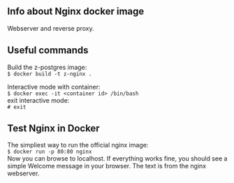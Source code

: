 ## Info about Nginx docker image
Webserver and reverse proxy.

## Useful commands
Build the z-postgres image:  
    `$ docker build -t z-nginx . `  

Interactive mode with container:  
    `$ docker exec -it <container id> /bin/bash`  
exit interactive mode:  
    `# exit`  

## Test Nginx in Docker
The simpliest way to run the official nginx image:  
    `$ docker run -p 80:80 nginx`  
Now you can browse to localhost. If everything works fine, you should see a simple Welcome message in your browser. The text is from the nginx webserver.  


